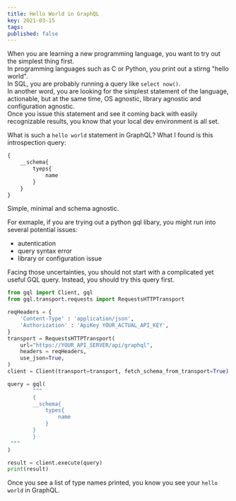 ```yaml
---
title: Hello World in GraphQL
key: 2021-03-15
tags: 
published: false
---
```

When you are learning a new programming language, you want to try out the simplest thing first.   
In programming languages such as C or Python, you print out a stirng "hello world".   
In SQL, you are probably running a query like `select now()`.   
In another word, you are looking for the simplest statement of the language, actionable, but at the same time, OS agnostic, library agnostic and configuration agnostic.  
Once you issue this statement and see it coming back with easily recognizable results, you know that your local dev environment is all set. 


What is such a `hello world` statement in GraphQL? What I found is this introspection query: 
```graphql
{
    __schema{
        tyeps{
            name
        }
    }
}
```
Simple, minimal and schema agnostic. 


For exmaple, if you are trying out a python gql libary, you might run into several potential issues: 
- autentication
- query syntax error
- library or configuration issue


Facing those uncertainties, you should not start with a complicated yet useful GQL query. 
Instead, you should try this query first. 

```python
from gql import Client, gql
from gql.transport.requests import RequestsHTTPTransport

reqHeaders = {
    'Content-Type' : 'application/json',
    'Authorization' : 'ApiKey YOUR_ACTUAL_API_KEY',
}
transport = RequestsHTTPTransport(
    url="https://YOUR_API_SERVER/api/graphql",
    headers = reqHeaders,
    use_json=True,
)
client = Client(transport=transport, fetch_schema_from_transport=True)

query = gql(
        """
        {
        __schema{
            types{
                name
            }
        }
        }
 """
)

result = client.execute(query)
print(result)
```
Once you see a list of type names printed, you know you see your `hello world` in GraphQL. 
